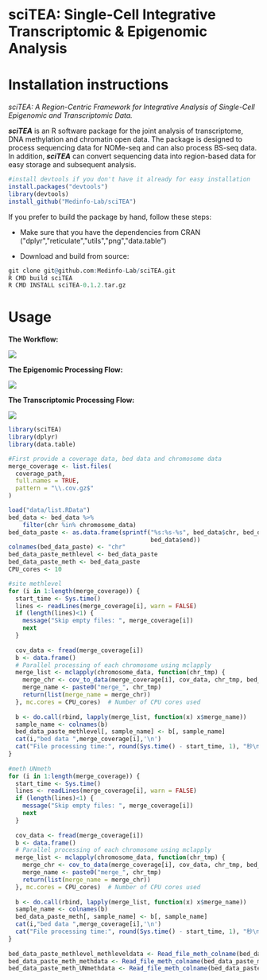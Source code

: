 # sciTEA: Single-Cell Integrative Transcriptomic & Epigenomic Analysis

# Installation instructions

*sciTEA: A Region-Centric Framework for Integrative Analysis of Single-Cell Epigenomic and Transcriptomic Data.* 

***sciTEA*** is an R software package for the joint analysis of transcriptome, DNA methylation and chromatin open data. The package is designed to process sequencing data for NOMe-seq and can also process BS-seq data. In addition, ***sciTEA*** can convert sequencing data into region-based data for easy storage and subsequent analysis.

```R
#install devtools if you don't have it already for easy installation
install.packages("devtools")
library(devtools)
install_github("Medinfo-Lab/sciTEA")
```

If you prefer to build the package by hand, follow these steps:

- Make sure that you have the dependencies from CRAN ("dplyr","reticulate","utils","png","data.table")

- Download and build from source:

```R
git clone git@github.com:Medinfo-Lab/sciTEA.git
R CMD build sciTEA
R CMD INSTALL sciTEA-0.1.2.tar.gz
```

# Usage

**The Workflow:**

![](https://imgur.com/hesjtLb.png)

**The Epigenomic Processing Flow:**

![](https://imgur.com/GQ0WaVf.png)

**The Transcriptomic Processing Flow:**

![](https://imgur.com/gVY0VJ0.png)

```R
library(sciTEA)
library(dplyr)
library(data.table)

#First provide a coverage data, bed data and chromosome data
merge_coverage <- list.files(
  coverage_path,
  full.names = TRUE,
  pattern = "\\.cov.gz$"
)

load("data/list.RData")
bed_data <- bed_data %>% 
	filter(chr %in% chromosome_data)
bed_data_paste <- as.data.frame(sprintf("%s:%s-%s", bed_data$chr, bed_data$start,
                                        bed_data$end))
colnames(bed_data_paste) <- "chr"
bed_data_paste_methlevel <- bed_data_paste
bed_data_paste_meth <- bed_data_paste
CPU_cores <- 10

#site methlevel
for (i in 1:length(merge_coverage)) {
  start_time <- Sys.time()
  lines <- readLines(merge_coverage[i], warn = FALSE)
  if (length(lines)<1) {
    message("Skip empty files: ", merge_coverage[i])
    next
  }
  
  cov_data <- fread(merge_coverage[i])
  b <- data.frame()
  # Parallel processing of each chromosome using mclapply
  merge_list <- mclapply(chromosome_data, function(chr_tmp) {
    merge_chr <- cov_to_data(merge_coverage[i], cov_data, chr_tmp, bed_data, suffixname, "methlevel")
    merge_name <- paste0("merge_", chr_tmp)
    return(list(merge_name = merge_chr))
  }, mc.cores = CPU_cores)  # Number of CPU cores used
  
  b <- do.call(rbind, lapply(merge_list, function(x) x$merge_name))
  sample_name <- colnames(b)
  bed_data_paste_methlevel[, sample_name] <- b[, sample_name]
  cat(i,"bed data ",merge_coverage[i],'\n')
  cat("File processing time:", round(Sys.time() - start_time, 1), "秒\n")
}
                             
#meth UNmeth
for (i in 1:length(merge_coverage)) {
  start_time <- Sys.time()
  lines <- readLines(merge_coverage[i], warn = FALSE)
  if (length(lines)<1) {
    message("Skip empty files: ", merge_coverage[i])
    next
  }
  
  cov_data <- fread(merge_coverage[i])
  b <- data.frame()
  # Parallel processing of each chromosome using mclapply
  merge_list <- mclapply(chromosome_data, function(chr_tmp) {
    merge_chr <- cov_to_data(merge_coverage[i], cov_data, chr_tmp, bed_data, suffixname, "meth")
    merge_name <- paste0("merge_", chr_tmp)
    return(list(merge_name = merge_chr))
  }, mc.cores = CPU_cores)  # Number of CPU cores used
  
  b <- do.call(rbind, lapply(merge_list, function(x) x$merge_name))
  sample_name <- colnames(b)
  bed_data_paste_meth[, sample_name] <- b[, sample_name]
  cat(i,"bed data ",merge_coverage[i],'\n')
  cat("File processing time:", round(Sys.time() - start_time, 1), "秒\n")
}
                             
bed_data_paste_methlevel_methleveldata <- Read_file_meth_colname(bed_data_paste_methlevel,"methlevel")
bed_data_paste_meth_methdata <- Read_file_meth_colname(bed_data_paste_meth,"meth")
bed_data_paste_meth_UNmethdata <- Read_file_meth_colname(bed_data_paste_meth,"UNmeth")
```







